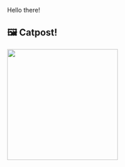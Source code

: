Hello there!



## 🖼️ Catpost!

<sub>
    <img src="https://cdn2.thecatapi.com/images/5pm.jpg" height="256">
</sub>

